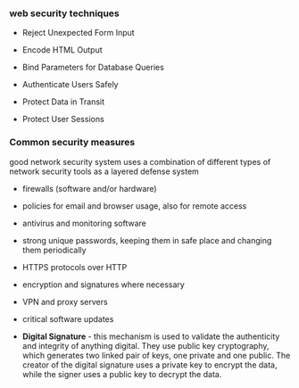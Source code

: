 ### web security techniques
* Reject Unexpected Form Input

* Encode HTML Output

* Bind Parameters for Database Queries

* Authenticate Users Safely

* Protect Data in Transit

* Protect User Sessions


### Common security measures
good network security system uses a combination of different types of network security tools as a layered defense system
* firewalls (software and/or hardware)
* policies for email and browser usage, also for remote access
* antivirus and monitoring software
* strong unique passwords, keeping them in safe place and changing them periodically
* HTTPS protocols over HTTP
* encryption and signatures where necessary
* VPN and proxy servers
* critical software updates




 * **Digital Signature** - this mechanism is used to validate the authenticity and integrity of anything digital. They use public key cryptography, which generates two linked pair of keys, one private and one public. The creator of the digital signature uses a private key to encrypt the data, while the signer uses a public key to decrypt the data.